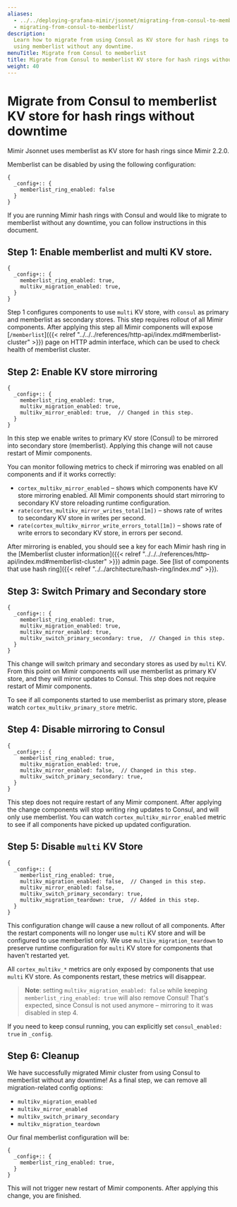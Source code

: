 ```yaml
---
aliases:
  - ../../deploying-grafana-mimir/jsonnet/migrating-from-consul-to-memberlist/
  - migrating-from-consul-to-memberlist/
description:
  Learn how to migrate from using Consul as KV store for hash rings to
  using memberlist without any downtime.
menuTitle: Migrate from Consul to memberlist
title: Migrate from Consul to memberlist KV store for hash rings without downtime
weight: 40
---
```


# Migrate from Consul to memberlist KV store for hash rings without downtime

Mimir Jsonnet uses memberlist as KV store for hash rings since Mimir 2.2.0.

Memberlist can be disabled by using the following configuration:

```jsonnet
{
  _config+:: {
    memberlist_ring_enabled: false
  }
}
```

If you are running Mimir hash rings with Consul and would like to migrate to memberlist without any downtime, you can follow instructions in this document.

## Step 1: Enable memberlist and multi KV store.

```jsonnet
{
  _config+:: {
    memberlist_ring_enabled: true,
    multikv_migration_enabled: true,
  }
}
```

Step 1 configures components to use `multi` KV store, with `consul` as primary and memberlist as secondary stores.
This step requires rollout of all Mimir components.
After applying this step all Mimir components will expose [`/memberlist`]({{< relref "../../../references/http-api/index.md#memberlist-cluster" >}}) page on HTTP admin interface, which can be used to check health of memberlist cluster.

## Step 2: Enable KV store mirroring

```jsonnet
{
  _config+:: {
    memberlist_ring_enabled: true,
    multikv_migration_enabled: true,
    multikv_mirror_enabled: true,  // Changed in this step.
  }
}
```

In this step we enable writes to primary KV store (Consul) to be mirrored into secondary store (memberlist).
Applying this change will not cause restart of Mimir components.

You can monitor following metrics to check if mirroring was enabled on all components and if it works correctly:

- `cortex_multikv_mirror_enabled` – shows which components have KV store mirroring enabled. All Mimir components should start mirroring to secondary KV store reloading runtime configuration.
- `rate(cortex_multikv_mirror_writes_total[1m])` – shows rate of writes to secondary KV store in writes per second.
- `rate(cortex_multikv_mirror_write_errors_total[1m])` – shows rate of write errors to secondary KV store, in errors per second.

After mirroring is enabled, you should see a key for each Mimir hash ring in the [Memberlist cluster information]({{< relref "../../../references/http-api/index.md#memberlist-cluster" >}}) admin page.
See [list of components that use hash ring]({{< relref "../../architecture/hash-ring/index.md" >}}).

## Step 3: Switch Primary and Secondary store

```jsonnet
{
  _config+:: {
    memberlist_ring_enabled: true,
    multikv_migration_enabled: true,
    multikv_mirror_enabled: true,
    multikv_switch_primary_secondary: true,  // Changed in this step.
  }
}
```

This change will switch primary and secondary stores as used by `multi` KV.
From this point on Mimir components will use memberlist as primary KV store, and they will mirror updates to Consul.
This step does not require restart of Mimir components.

To see if all components started to use memberlist as primary store, please watch `cortex_multikv_primary_store` metric.

## Step 4: Disable mirroring to Consul

```jsonnet
{
  _config+:: {
    memberlist_ring_enabled: true,
    multikv_migration_enabled: true,
    multikv_mirror_enabled: false,  // Changed in this step.
    multikv_switch_primary_secondary: true,
  }
}
```

This step does not require restart of any Mimir component. After applying the change components will stop writing ring updates to Consul, and will only use memberlist.
You can watch `cortex_multikv_mirror_enabled` metric to see if all components have picked up updated configuration.

## Step 5: Disable `multi` KV Store

```jsonnet
{
  _config+:: {
    memberlist_ring_enabled: true,
    multikv_migration_enabled: false,  // Changed in this step.
    multikv_mirror_enabled: false,
    multikv_switch_primary_secondary: true,
    multikv_migration_teardown: true,  // Added in this step.
  }
}
```

This configuration change will cause a new rollout of all components.
After the restart components will no longer use `multi` KV store and will be configured to use memberlist only.
We use `multikv_migration_teardown` to preserve runtime configuration for `multi` KV store for components that haven't restarted yet.

All `cortex_multikv_*` metrics are only exposed by components that use `multi` KV store. As components restart, these metrics will disappear.

> **Note**: setting `multikv_migration_enabled: false` while keeping `memberlist_ring_enabled: true` will also remove Consul! That's expected, since Consul is not used anymore – mirroring to it was disabled in step 4.

If you need to keep consul running, you can explicitly set `consul_enabled: true` in `_config`.

## Step 6: Cleanup

We have successfully migrated Mimir cluster from using Consul to memberlist without any downtime!
As a final step, we can remove all migration-related config options:

- `multikv_migration_enabled`
- `multikv_mirror_enabled`
- `multikv_switch_primary_secondary`
- `multikv_migration_teardown`

Our final memberlist configuration will be:

```jsonnet
{
  _config+:: {
    memberlist_ring_enabled: true,
  }
}
```

This will not trigger new restart of Mimir components. After applying this change, you are finished.
